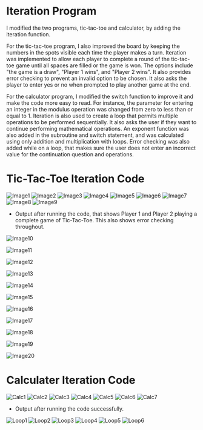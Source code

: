 # Iteration Program

I modified the two programs, tic-tac-toe and calculator, by adding the iteration function.

For the tic-tac-toe program, I also improved the board by keeping the numbers in the spots visible each time the player makes a turn. Iteration was implemented to allow each player to complete a round of the tic-tac-toe game until all spaces are filled or the game is won. The options include "the game is a draw", "Player 1 wins", and "Player 2 wins". It also provides error checking to prevent an invalid option to be chosen. It also asks the player to enter yes or no when prompted to play another game at the end.

For the calculator program, I modified the switch function to improve it and make the code more easy to read. For instance, the parameter for entering an integer in the modulus operation was changed from zero to less than or equal to 1. Iteration is also used to create a loop that permits multiple operations to be performed sequentially. It also asks the user if they want to continue performing mathematical operations. An exponent function was also added in the subroutine and switch statement, and was calculated using only addition and multiplication with loops. Error checking was also added while on a loop, that makes sure the user does not enter an incorrect value for the continuation question and operations.

# Tic-Tac-Toe Iteration Code

![Image1](Images/iterateboard1.JPG)
![Image2](Images/iterateboard2.JPG)
![Image3](Images/iterateboard3.JPG)
![Image4](Images/iterateboard4.JPG)
![Image5](Images/iterateboard5.JPG)
![Image6](Images/iterateboard6.JPG)
![Image7](Images/iterateboard7.JPG)
![Image8](Images/iterateboard8.JPG)
![Image9](Images/iterateboard9.JPG)

* Output after running the code, that shows Player 1 and Player 2 playing a complete game of Tic-Tac-Toe. This also shows error checking throughout.

![Image10](Images/board1.png)

![Image11](Images/board2.png)

![Image12](Images/board3.png)

![Image13](Images/board4.png)

![Image14](Images/board5.png)

![Image15](Images/board6.png)

![Image16](Images/board7.png)

![Image17](Images/board8.png)

![Image18](Images/board9.png)

![Image19](Images/board9.1.png)

![Image20](Images/board11.png)

# Calculater Iteration Code
![Calc1](Images/calciterate1.JPG)
![Calc2](Images/calciterate2.JPG)
![Calc3](Images/calciterate3.JPG)
![Calc4](Images/calciterate4.JPG)
![Calc5](Images/calciterate5.JPG)
![Calc6](Images/calciterate6.JPG)
![Calc7](Images/calciterate7.JPG)

* Output after running the code successfully.

![Loop1](Images/loopcalc.png)
![Loop2](Images/loopcalc2.png)
![Loop3](Images/loopcalc3.png)
![Loop4](Images/loopcalc4.png)
![Loop5](Images/loopcalc5.png)
![Loop6](Images/loopcalc6.png)
